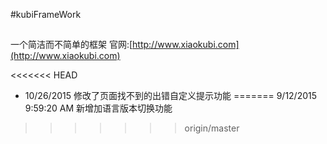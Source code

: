 #kubiFrameWork
##
一个简洁而不简单的框架
官网:[http://www.xiaokubi.com](http://www.xiaokubi.com)

<<<<<<< HEAD
- 10/26/2015 修改了页面找不到的出错自定义提示功能
=======
9/12/2015 9:59:20 AM  新增加语言版本切换功能
>>>>>>> origin/master
